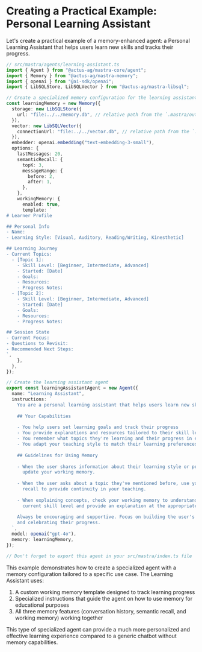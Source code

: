 # Creating a Practical Example: Personal Learning Assistant

Let's create a practical example of a memory-enhanced agent: a Personal Learning Assistant that helps users learn new skills and tracks their progress.

```typescript
// src/mastra/agents/learning-assistant.ts
import { Agent } from "@actus-ag/mastra-core/agent";
import { Memory } from "@actus-ag/mastra-memory";
import { openai } from "@ai-sdk/openai";
import { LibSQLStore, LibSQLVector } from "@actus-ag/mastra-libsql";

// Create a specialized memory configuration for the learning assistant
const learningMemory = new Memory({
  storage: new LibSQLStore({
    url: "file:../../memory.db", // relative path from the `.mastra/output` directory
  }),
  vector: new LibSQLVector({
    connectionUrl: "file:../../vector.db", // relative path from the `.mastra/output` directory
  }),
  embedder: openai.embedding("text-embedding-3-small"),
  options: {
    lastMessages: 20,
    semanticRecall: {
      topK: 3,
      messageRange: {
        before: 2,
        after: 1,
      },
    },
    workingMemory: {
      enabled: true,
      template: `
# Learner Profile

## Personal Info
- Name:
- Learning Style: [Visual, Auditory, Reading/Writing, Kinesthetic]

## Learning Journey
- Current Topics:
  - [Topic 1]:
    - Skill Level: [Beginner, Intermediate, Advanced]
    - Started: [Date]
    - Goals:
    - Resources:
    - Progress Notes:
  - [Topic 2]:
    - Skill Level: [Beginner, Intermediate, Advanced]
    - Started: [Date]
    - Goals:
    - Resources:
    - Progress Notes:

## Session State
- Current Focus:
- Questions to Revisit:
- Recommended Next Steps:
`,
    },
  },
});

// Create the learning assistant agent
export const learningAssistantAgent = new Agent({
  name: "Learning Assistant",
  instructions: `
    You are a personal learning assistant that helps users learn new skills and tracks their progress.
    
    ## Your Capabilities
    
    - You help users set learning goals and track their progress
    - You provide explanations and resources tailored to their skill level
    - You remember what topics they're learning and their progress in each
    - You adapt your teaching style to match their learning preferences
    
    ## Guidelines for Using Memory
    
    - When the user shares information about their learning style or preferences,
      update your working memory.
    
    - When the user asks about a topic they've mentioned before, use your semantic
      recall to provide continuity in your teaching.
    
    - When explaining concepts, check your working memory to understand their
      current skill level and provide an explanation at the appropriate depth.
    
    Always be encouraging and supportive. Focus on building the user's confidence
    and celebrating their progress.
  `,
  model: openai("gpt-4o"),
  memory: learningMemory,
});

// Don't forget to export this agent in your src/mastra/index.ts file
```

This example demonstrates how to create a specialized agent with a memory configuration tailored to a specific use case. The Learning Assistant uses:

1. A custom working memory template designed to track learning progress
2. Specialized instructions that guide the agent on how to use memory for educational purposes
3. All three memory features (conversation history, semantic recall, and working memory) working together

This type of specialized agent can provide a much more personalized and effective learning experience compared to a generic chatbot without memory capabilities.
